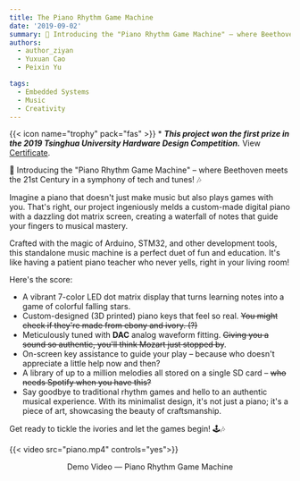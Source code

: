 ```yaml
---
title: The Piano Rhythm Game Machine
date: '2019-09-02'
summary: 🎹 Introducing the "Piano Rhythm Game Machine" – where Beethoven meets the 21st Century in a symphony of tech and tunes! 🎶
authors:
  - author_ziyan
  - Yuxuan Cao
  - Peixin Yu

tags:
  - Embedded Systems
  - Music
  - Creativity
---
```


{{< icon name="trophy" pack="fas" >}} * ***This project won the first prize in the 2019 Tsinghua University Hardware Design Competition.*** View [Certificate](prize.jpg).

🎹 Introducing the "Piano Rhythm Game Machine" – where Beethoven meets the 21st Century in a symphony of tech and tunes! 🎶

Imagine a piano that doesn't just make music but also plays games with you. That's right, our project ingeniously melds a custom-made digital piano with a dazzling dot matrix screen, creating a waterfall of notes that guide your fingers to musical mastery.

Crafted with the magic of Arduino, STM32, and other development tools, this standalone music machine is a perfect duet of fun and education. It's like having a patient piano teacher who never yells, right in your living room!

Here's the score:

- A vibrant 7-color LED dot matrix display that turns learning notes into a game of colorful falling stars.
- Custom-designed (3D printed) piano keys that feel so real. ~~You might check if they're made from ebony and ivory. (?)~~
- Meticulously tuned with **DAC** analog waveform fitting. ~~Giving you a sound so authentic, you'll think Mozart just stopped by~~.
- On-screen key assistance to guide your play – because who doesn't appreciate a little help now and then?
- A library of up to a million melodies all stored on a single SD card – ~~who needs Spotify when you have this?~~
- Say goodbye to traditional rhythm games and hello to an authentic musical experience. With its minimalist design, it's not just a piano; it's a piece of art, showcasing the beauty of craftsmanship.

Get ready to tickle the ivories and let the games begin! 🕹️🎶

{{< video src="piano.mp4" controls="yes">}}
<center>Demo Video — Piano Rhythm Game Machine</center>

